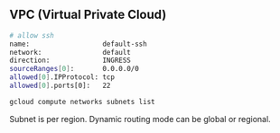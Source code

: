 VPC (Virtual Private Cloud)
-

````sh
# allow ssh
name:                  default-ssh
network:               default
direction:             INGRESS
sourceRanges[0]:       0.0.0.0/0
allowed[0].IPProtocol: tcp
allowed[0].ports[0]:   22
````

````sh
gcloud compute networks subnets list
````

Subnet is per region.
Dynamic routing mode can be global or regional.
